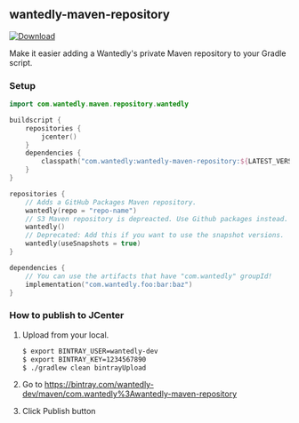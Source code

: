 ## wantedly-maven-repository

[ ![Download](https://api.bintray.com/packages/wantedly-dev/maven/com.wantedly%3Awantedly-maven-repository/images/download.svg) ](https://bintray.com/wantedly-dev/maven/com.wantedly%3Awantedly-maven-repository/_latestVersion)

Make it easier adding a Wantedly's private Maven repository to your Gradle script.

### Setup

```kotlin
import com.wantedly.maven.repository.wantedly

buildscript {
    repositories {
        jcenter()
    }
    dependencies {
        classpath("com.wantedly:wantedly-maven-repository:${LATEST_VERSION}")
    }
}

repositories {
    // Adds a GitHub Packages Maven repository.
    wantedly(repo = "repo-name")
    // S3 Maven repository is depreacted. Use Github packages instead.
    wantedly()
    // Deprecated: Add this if you want to use the snapshot versions.
    wantedly(useSnapshots = true)
}

dependencies {
    // You can use the artifacts that have "com.wantedly" groupId!
    implementation("com.wantedly.foo:bar:baz")
}
```

### How to publish to JCenter

1. Upload from your local.

    ```sh
    $ export BINTRAY_USER=wantedly-dev
    $ export BINTRAY_KEY=1234567890
    $ ./gradlew clean bintrayUpload
    ```

1. Go to https://bintray.com/wantedly-dev/maven/com.wantedly%3Awantedly-maven-repository
1. Click Publish button
